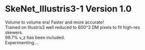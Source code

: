 # SkeNet_Illustris3-1 Version 1.0  
Volume to volume era! Faster and more accurate!  
Trained on Illustris3 well reduced to 600^3 DM pixels to fit high-res skewers.  
99.7% v_z has been included.  
Experimenting...